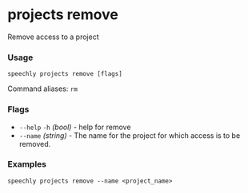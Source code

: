 # projects remove

Remove access to a project

### Usage

```
speechly projects remove [flags]
```

Command aliases: `rm`

### Flags

* `--help` `-h` _(bool)_ - help for remove
* `--name` _(string)_ - The name for the project for which access is to be removed.

### Examples

```
speechly projects remove --name <project_name>
```
